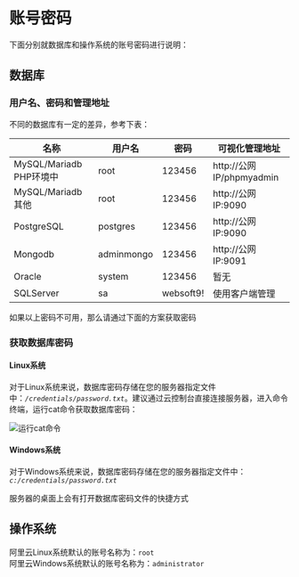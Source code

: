 # 账号密码

下面分别就数据库和操作系统的账号密码进行说明：

## 数据库

### 用户名、密码和管理地址

不同的数据库有一定的差异，参考下表：

| 名称                    | 用户名     | 密码           | 可视化管理地址           |
| ----------------------- | ---------- | -------------- | ------------------------ |
| MySQL/Mariadb PHP环境中 | root       | 123456 | http://公网IP/phpmyadmin |
| MySQL/Mariadb 其他      | root       | 123456  | http://公网IP:9090       |
| PostgreSQL              | postgres   | 123456  | http://公网IP:9090       |
| Mongodb                 | adminmongo | 123456  | http://公网IP:9091       |
| Oracle                  | system     | 123456 | 暂无                     |
| SQLServer               | sa         | websoft9!  | 使用客户端管理           |

如果以上密码不可用，那么请通过下面的方案获取密码

### 获取数据库密码

#### Linux系统

对于Linux系统来说，数据库密码存储在您的服务器指定文件中：*`/credentials/password.txt`*。建议通过云控制台直接连接服务器，进入命令终端，运行cat命令获取数据库密码：

![运行cat命令](https://libs.websoft9.com/Websoft9/DocsPicture/zh/common/catdbpassword-websoft9.png)

#### Windows系统

对于Windows系统来说，数据库密码存储在您的服务器指定文件中：*`c:/credentials/password.txt`*

服务器的桌面上会有打开数据库密码文件的快捷方式



## 操作系统

阿里云Linux系统默认的账号名称为：`root`  
阿里云Windows系统默认的账号名称为：`administrator`